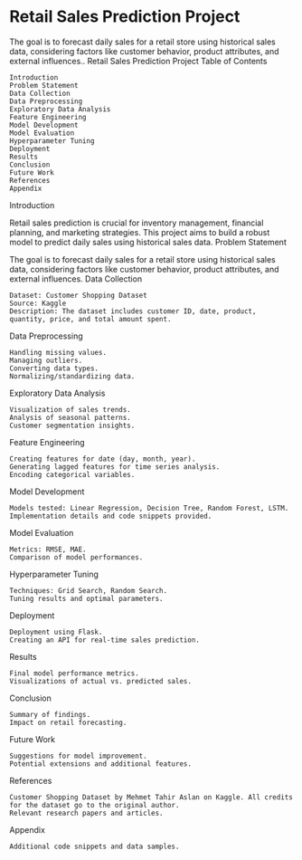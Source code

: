 # Retail Sales Prediction Project
The goal is to forecast daily sales for a retail store using historical sales data, considering factors like customer behavior, product attributes, and external influences..
Retail Sales Prediction Project
Table of Contents

    Introduction
    Problem Statement
    Data Collection
    Data Preprocessing
    Exploratory Data Analysis
    Feature Engineering
    Model Development
    Model Evaluation
    Hyperparameter Tuning
    Deployment
    Results
    Conclusion
    Future Work
    References
    Appendix

Introduction

Retail sales prediction is crucial for inventory management, financial planning, and marketing strategies. This project aims to build a robust model to predict daily sales using historical sales data.
Problem Statement

The goal is to forecast daily sales for a retail store using historical sales data, considering factors like customer behavior, product attributes, and external influences.
Data Collection

    Dataset: Customer Shopping Dataset
    Source: Kaggle
    Description: The dataset includes customer ID, date, product, quantity, price, and total amount spent.

Data Preprocessing

    Handling missing values.
    Managing outliers.
    Converting data types.
    Normalizing/standardizing data.

Exploratory Data Analysis

    Visualization of sales trends.
    Analysis of seasonal patterns.
    Customer segmentation insights.

Feature Engineering

    Creating features for date (day, month, year).
    Generating lagged features for time series analysis.
    Encoding categorical variables.

Model Development

    Models tested: Linear Regression, Decision Tree, Random Forest, LSTM.
    Implementation details and code snippets provided.

Model Evaluation

    Metrics: RMSE, MAE.
    Comparison of model performances.

Hyperparameter Tuning

    Techniques: Grid Search, Random Search.
    Tuning results and optimal parameters.

Deployment

    Deployment using Flask.
    Creating an API for real-time sales prediction.

Results

    Final model performance metrics.
    Visualizations of actual vs. predicted sales.

Conclusion

    Summary of findings.
    Impact on retail forecasting.

Future Work

    Suggestions for model improvement.
    Potential extensions and additional features.

References

    Customer Shopping Dataset by Mehmet Tahir Aslan on Kaggle. All credits for the dataset go to the original author.
    Relevant research papers and articles.

Appendix

    Additional code snippets and data samples.
